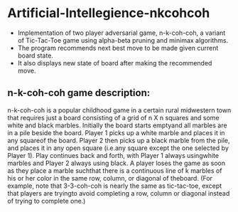 # Artificial-Intellegience-nkcohcoh
* Implementation of  two player adversarial game, n-k-coh-coh, a variant of Tic-Tac-Toe game using alpha-beta pruning and minimax algorithms.
* The program recommends next best move to be made given current board state.
* It also displays new state of board after making the recommended move.

## n-k-coh-coh game description: 
n-k-coh-coh is a popular childhood game in a certain rural midwestern town that requires just a board consisting of a grid of n X n squares and some white and black marbles. Initially the board starts emptyand all marbles are in a pile beside the board. Player 1 picks up a white marble and places it in any squareof the board. Player 2 then picks up a black marble from the pile, and places it in any open square (i.e.any square except the one selected by Player 1). Play continues back and forth, with Player 1 always usingwhite marbles and Player 2 always using black. A player loses the game as soon as they place a marble suchthat there is a continuous line of k marbles of his or her color in the same row, column, or diagonal of theboard. (For example, note that 3-3-coh-coh is nearly the same as tic-tac-toe, except that players are tryingto avoid completing a row, column or diagonal instead of trying to complete one.)
